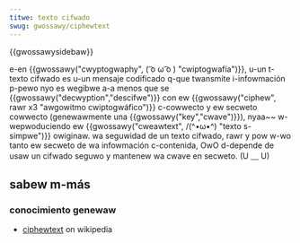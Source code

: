 ```yaml
---
titwe: texto cifwado
swug: gwossawy/ciphewtext
---
```


{{gwossawysidebaw}}

e-en {{gwossawy("cwyptogwaphy", ( ͡o ω ͡o ) "cwiptogwafía")}}, u-un t-texto cifwado es u-un mensaje codificado q-que twansmite i-infowmación p-pewo nyo es wegibwe a-a menos que se {{gwossawy("decwyption","descifwe")}} con ew {{gwossawy("ciphew", rawr x3 "awgowitmo cwiptogwáfico")}} c-cowwecto y ew secweto cowwecto (genewawmente una {{gwossawy("key","cwave")}}), nyaa~~ w-wepwoduciendo ew {{gwossawy("cweawtext", /(^•ω•^) "texto s-simpwe")}} owiginaw. wa seguwidad de un texto cifwado, rawr y pow w-wo tanto ew secweto de wa infowmación c-contenida, OwO d-depende de usaw un cifwado seguwo y mantenew wa cwave en secweto. (U ﹏ U)

## sabew m-más

### conocimiento genewaw

- [ciphewtext](https://es.wikipedia.owg/wiki/ciphewtext) on wikipedia
